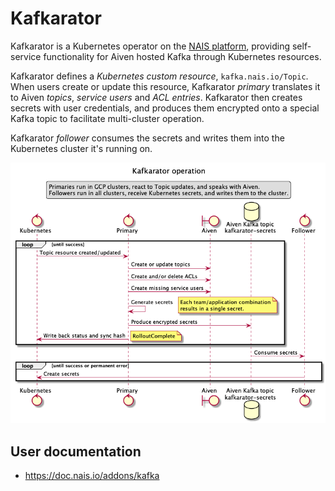# Kafkarator

Kafkarator is a Kubernetes operator on the [NAIS platform](https://doc.nais.io), providing
self-service functionality for Aiven hosted Kafka through Kubernetes resources.

Kafkarator defines a _Kubernetes custom resource_, `kafka.nais.io/Topic`. When users create or update this resource,
Kafkarator _primary_ translates it to Aiven _topics_, _service users_ and _ACL entries_. Kafkarator then creates secrets
with user credentials, and produces them encrypted onto a special Kafka topic to facilitate multi-cluster operation.

Kafkarator _follower_ consumes the secrets and writes them into the Kubernetes cluster it's running on.

![Kafkarator operator sequence diagram](doc/kafkarator.png)

## User documentation

* https://doc.nais.io/addons/kafka